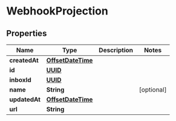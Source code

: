 

# WebhookProjection

## Properties

Name | Type | Description | Notes
------------ | ------------- | ------------- | -------------
**createdAt** | [**OffsetDateTime**](OffsetDateTime.md) |  | 
**id** | [**UUID**](UUID.md) |  | 
**inboxId** | [**UUID**](UUID.md) |  | 
**name** | **String** |  |  [optional]
**updatedAt** | [**OffsetDateTime**](OffsetDateTime.md) |  | 
**url** | **String** |  | 



